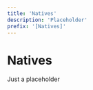 ```yaml
---
title: 'Natives'
description: 'Placeholder'
prefix: '[Natives]'
---
```


# Natives

Just a placeholder
